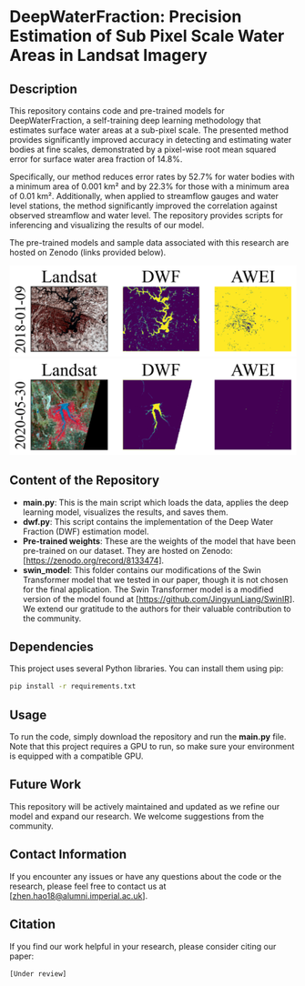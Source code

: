# DeepWaterFraction: Precision Estimation of Sub Pixel Scale Water Areas in Landsat Imagery

## Description

This repository contains code and pre-trained models for DeepWaterFraction, a self-training deep learning methodology that estimates surface water areas at a sub-pixel scale. The presented method provides significantly improved accuracy in detecting and estimating water bodies at fine scales, demonstrated by a pixel-wise root mean squared error for surface water area fraction of 14.8%. 

Specifically, our method reduces error rates by 52.7% for water bodies with a minimum area of 0.001 km² and by 22.3% for those with a minimum area of 0.01 km². Additionally, when applied to streamflow gauges and water level stations, the method significantly improved the correlation against observed streamflow and water level. The repository provides scripts for inferencing and visualizing the results of our model.

The pre-trained models and sample data associated with this research are hosted on Zenodo (links provided below). 

![Comparison Figure](./data/image1.png)
![Comparison Figure](./data/image2.png)

## Content of the Repository

- **main.py**: This is the main script which loads the data, applies the deep learning model, visualizes the results, and saves them.
- **dwf.py**: This script contains the implementation of the Deep Water Fraction (DWF) estimation model.
- **Pre-trained weights**: These are the weights of the model that have been pre-trained on our dataset. They are hosted on Zenodo: [https://zenodo.org/record/8133474].
- **swin_model**: This folder contains our modifications of the Swin Transformer model that we tested in our paper, though it is not chosen for the final application. The Swin Transformer model is a modified version of the model found at [https://github.com/JingyunLiang/SwinIR]. We extend our gratitude to the authors for their valuable contribution to the community.

## Dependencies

This project uses several Python libraries. You can install them using pip:

```bash
pip install -r requirements.txt
```

## Usage 

To run the code, simply download the repository and run the **main.py** file. Note that this project requires a GPU to run, so make sure your environment is equipped with a compatible GPU.

## Future Work

This repository will be actively maintained and updated as we refine our model and expand our research. We welcome suggestions from the community. 

## Contact Information

If you encounter any issues or have any questions about the code or the research, please feel free to contact us at [zhen.hao18@alumni.imperial.ac.uk].

## Citation

If you find our work helpful in your research, please consider citing our paper:

```
[Under review]
```
